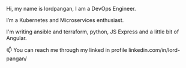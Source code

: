 Hi, my name is lordpangan, I am a DevOps Engineer.

I’m a Kubernetes and Microservices enthusiast.

I'm writing ansible and terraform, python, JS Express and a little bit of Angular.

📫 You can reach me through my linked in profile linkedin.com/in/lord-pangan/

<!---
lordpangan/lordpangan is a ✨ special ✨ repository because its `README.md` (this file) appears on your GitHub profile.
You can click the Preview link to take a look at your changes.
--->
